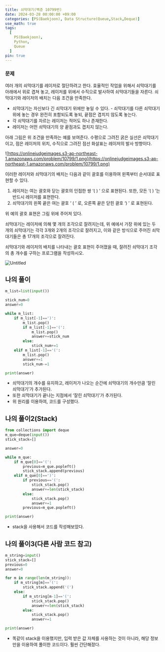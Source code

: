 ```yaml
---
title: 쇠막대기(백준 10799번)
date: 2024-03-28 00:00:00 +09:00
categories: [PS(Baekjoon), Data Structure(Queue,Stack,Deque)]
use_math: true
tags:
  [
    PS(Baekjoon),
    Python,
    Queue
  ]
pin: true
---
```


### 문제

여러 개의 쇠막대기를 레이저로 절단하려고 한다. 효율적인 작업을 위해서 쇠막대기를 아래에서 위로 겹쳐 놓고, 레이저를 위에서 수직으로 발사하여 쇠막대기들을 자른다. 쇠막대기와 레이저의 배치는 다음 조건을 만족한다.

- 쇠막대기는 자신보다 긴 쇠막대기 위에만 놓일 수 있다. - 쇠막대기를 다른 쇠막대기 위에 놓는 경우 완전히 포함되도록 놓되, 끝점은 겹치지 않도록 놓는다.
- 각 쇠막대기를 자르는 레이저는 적어도 하나 존재한다.
- 레이저는 어떤 쇠막대기의 양 끝점과도 겹치지 않는다.

아래 그림은 위 조건을 만족하는 예를 보여준다. 수평으로 그려진 굵은 실선은 쇠막대기이고, 점은 레이저의 위치, 수직으로 그려진 점선 화살표는 레이저의 발사 방향이다.

![https://onlinejudgeimages.s3-ap-northeast-1.amazonaws.com/problem/10799/1.png](https://onlinejudgeimages.s3-ap-northeast-1.amazonaws.com/problem/10799/1.png)

이러한 레이저와 쇠막대기의 배치는 다음과 같이 괄호를 이용하여 왼쪽부터 순서대로 표현할 수 있다.

1. 레이저는 여는 괄호와 닫는 괄호의 인접한 쌍 ‘( ) ’ 으로 표현된다. 또한, 모든 ‘( ) ’는 반드시 레이저를 표현한다.
2. 쇠막대기의 왼쪽 끝은 여는 괄호 ‘ ( ’ 로, 오른쪽 끝은 닫힌 괄호 ‘) ’ 로 표현된다.

위 예의 괄호 표현은 그림 위에 주어져 있다.

쇠막대기는 레이저에 의해 몇 개의 조각으로 잘려지는데, 위 예에서 가장 위에 있는 두 개의 쇠막대기는 각각 3개와 2개의 조각으로 잘려지고, 이와 같은 방식으로 주어진 쇠막대기들은 총 17개의 조각으로 잘려진다.

쇠막대기와 레이저의 배치를 나타내는 괄호 표현이 주어졌을 때, 잘려진 쇠막대기 조각의 총 개수를 구하는 프로그램을 작성하시오.

![Untitled](https://github.com/gihuni99/gihuni99.github.io/assets/90080065/c5c33ed9-9996-485e-aabb-d044245616b1)

## 나의 풀이

```python
m_list=list(input())

stick_num=0
answer=0

while m_list:
    if m_list[-1]==')':
        m_list.pop()
        if m_list[-1]=='(':
            m_list.pop()
            answer+=stick_num
        else:
            stick_num+=1
    elif m_list[-1]=='(':
        m_list.pop()
        answer+=1
        stick_num-=1

print(answer)
```

- 쇠막대기의 개수를 유지하고, 레이저가 나오는 순간에 쇠막대기의 개수만큼 ‘잘린 쇠막대기’가 추가된다.
- 또한 쇠막대기가 끝나는 지점에서 ‘잘린 쇠막대기’가 추가된다.
- 위 원리를 이용하여, 코드를 구성했다.

## 나의 풀이2(Stack)

```python
from collections import deque
m_que=deque(input())
stick_stack=[]

answer=0

while m_que:
    if m_que[0]=='(':
        previous=m_que.popleft()
        stick_stack.append(previous)
    elif m_que[0]==')':
        if previous=='(':
            stick_stack.pop()
            answer+=len(stick_stack)
        else:
            stick_stack.pop()
            answer+=1
        previous=m_que.popleft()

print(answer)
```

- stack을 사용해서 코드를 작성해보았다.

## 나의 풀이3(다른 사람 코드 참고)

```python
m_string=input()
stick_stack=[]
previous=0
answer=0

for m in range(len(m_string)):
    if m_string[m]=='(':
        stick_stack.append('(')
    else:
        if m_string[m-1]=='(':
            stick_stack.pop()
            answer+=len(stick_stack)
        else:
            stick_stack.pop()
            answer+=1

print(answer)
```

- 똑같이 stack을 이용했지만, 입력 받은 값 자체를 사용하는 것이 아니라, 해당 정보만을 이용하여 풀이한 코드이다. 훨씬 간단해졌다.